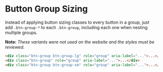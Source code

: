# Button Group Sizing

Instead of applying button sizing classes to every button in a group, just add `.btn-group-*` to each `.btn-group`, including each one when nesting multiple groups.

<p><b>Note:</b> <em>These variants were not used on the website and the styles must be reviewed.</em></p>

<!-- STORY -->

```html
<div class="btn-group btn-group-lg" role="group" aria-label="...">...</div>
<div class="btn-group" role="group" aria-label="...">...</div>
<div class="btn-group btn-group-sm" role="group" aria-label="...">...</div>
```